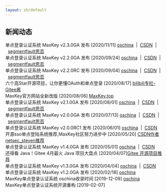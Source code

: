 ```yaml
---
layout: zh/default
---
```

<h2>新闻动态</h2>

单点登录认证系统 MaxKey v2.3.0GA  发布 [2020/11/11] <a href="https://www.oschina.net/news/120328/maxkey-2-3-0-released" target="_blank">oschina</a>&nbsp;&nbsp;|&nbsp;&nbsp;<a href="https://blog.csdn.net/shimingxy/article/details/109636738">CSDN</a>&nbsp;&nbsp;|&nbsp;&nbsp;<a href="https://segmentfault.com/a/1190000038141499">segmentfault思否</a> <br/>
单点登录认证系统 MaxKey v2.2.0GA  发布 [2020/09/24] <a href="https://my.oschina.net/u/4420055/blog/4641359" target="_blank">oschina</a>&nbsp;&nbsp;|&nbsp;&nbsp;<a href="https://blog.csdn.net/shimingxy/article/details/108397339">CSDN</a>&nbsp;&nbsp;|&nbsp;&nbsp;<a href="https://segmentfault.com/a/1190000023887962">segmentfault思否</a> <br/>
单点登录认证系统 MaxKey v2.2.0RC  发布 [2020/09/04] <a href="https://www.oschina.net/news/118371/maxkey-2-2-0-rc-released" target="_blank">oschina</a>&nbsp;&nbsp;|&nbsp;&nbsp;<a href="https://blog.csdn.net/shimingxy/article/details/108397339">CSDN</a>&nbsp;&nbsp;|&nbsp;&nbsp;<a href="https://segmentfault.com/a/1190000023887962">segmentfault思否</a> <br/>
六个高Star开源项目，让你更懂OAuth和单点登录 [2020/08/17] <a href="https://www.bilibili.com/read/cv7206185/" target="_blank">bilibili专栏-Gitee酱</a><br/>
MaxKey官方网站全新改版 [2020/08/06] <a href="https://www.maxkey.top" target="_blank">MaxKey.top</a><br/>
单点登录认证系统 MaxKey v2.1.0GA  发布 [2020/08/01] <a href="https://www.oschina.net/news/117724/maxkey-2-1-0-ga-released" target="_blank">oschina</a>&nbsp;&nbsp;|&nbsp;&nbsp;<a href="https://blog.csdn.net/shimingxy/article/details/107829151">CSDN</a>&nbsp;&nbsp;|&nbsp;&nbsp;<a href="https://segmentfault.com/a/1190000023529574">segmentfault思否</a><br/>
单点登录认证系统 MaxKey v2.0.0GA  发布 [2020/07/13] <a href="https://www.oschina.net/news/117142/maxkey-2-0-0-ga-released" target="_blank">oschina</a>&nbsp;&nbsp;|&nbsp;&nbsp;<a href="https://blog.csdn.net/shimingxy/article/details/107298963">CSDN</a>&nbsp;&nbsp;|&nbsp;&nbsp;<a href="https://segmentfault.com/a/1190000023192289">segmentfault思否</a><br/>
单点登录认证系统 MaxKey v2.0.0RC1 发布 [2020/06/01] <a href="https://www.oschina.net/news/116082/maxkey-2-0-0-rc1-released" target="_blank">oschina</a>&nbsp;&nbsp;|&nbsp;&nbsp;<a href="https://blog.csdn.net/shimingxy/article/details/106466168">CSDN</a><br/>
开源sso单点登陆系统推荐,MaxKey社区努力进步中 [2020/05/20]  <a href="https://blog.csdn.net/netsec_steven/article/details/106230338">CSDN作者netsec_steven推荐</a><br/>
单点登录认证系统 MaxKey v1.4.0GA  发布 [2020/05/01] <a href="https://www.oschina.net/news/115416/maxkey-1-4-0-ga" target="_blank">oschina</a>&nbsp;&nbsp;|&nbsp;&nbsp;<a href="https://blog.csdn.net/shimingxy/article/details/105945428">CSDN</a><br/>
还得看 Java！Gitee 4月最火 Java 项目大盘点 [2020/04/07]<a href="https://www.bilibili.com/read/cv6029156" target="_blank">Gitee 开源项目推荐</a><br/>
单点登录认证系统 MaxKey v1.3.0GA  发布 [2020/04/04] <a href="https://www.oschina.net/news/114633/maxkey-1-3-0-ga" target="_blank">oschina</a>&nbsp;&nbsp;|&nbsp;&nbsp;<a href="https://blog.csdn.net/shimingxy/article/details/105309789">CSDN</a><br/>
单点登录认证系统 MaxKey v1.2.0GA  发布 [2020/02/18] <a href="https://my.oschina.net/u/4420055/blog/3167682" target="_blank">oschina</a><br/>
MaxKey单点登录认证系统 oschina收录时间 [2019-12-09]  <a href="https://www.oschina.net/p/maxkey" target="_blank">oschina</a><br/>
MaxKey单点登录认证系统开源重构 [2019-02-07]